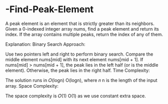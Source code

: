 # -Find-Peak-Element
A peak element is an element that is strictly greater than its neighbors. Given a 0-indexed integer array nums, find a peak element and return its index. If the array contains multiple peaks, return the index of any of them.




Explanation:
Binary Search Approach:

Use two pointers left and right to perform binary search.
Compare the middle element nums[mid] with its next element nums[mid + 1].
If nums[mid] > nums[mid + 1], the peak lies in the left half (or is the middle element).
Otherwise, the peak lies in the right half.
Time Complexity:

The solution runs in 
𝑂(logn)
O(logn), where 
𝑛
n is the length of the input array.
Space Complexity:

The space complexity is 
𝑂(1)
O(1) as we use constant extra space.

